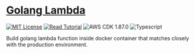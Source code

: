 # [Golang Lambda](https://apoorv.blog/posts/build-golang-aws-lambda-function-cdk.html)

[![MIT License](https://badgen.now.sh/badge/License/MIT/blue)](https://github.com/apoorvmote/cdk-examples/blob/master/License.md)
[![Read Tutorial](https://badgen.now.sh/badge/Read/Tutorial/purple)](https://apoorv.blog/posts/build-golang-aws-lambda-function-cdk.html)
![AWS CDK 1.87.0](https://badgen.net/badge/aws-cdk/1.87.0/yellow)
![Typescript](https://badgen.net/badge/icon/typescript?icon=typescript&label)

Build golang lambda function inside docker container that matches closely with the production environment. 